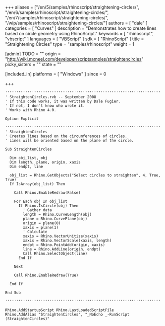 +++
aliases = ["/en/5/samples/rhinoscript/straightening-circles/", "/en/6/samples/rhinoscript/straightening-circles/", "/en/7/samples/rhinoscript/straightening-circles/", "/wip/samples/rhinoscript/straightening-circles/"]
authors = [ "dale" ]
categories = [ "Curves" ]
description = "Demonstrates how to create lines based on circle geometry using RhinoScript."
keywords = [ "rhinoscript", "vbscript" ]
languages = [ "VBScript" ]
sdk = [ "RhinoScript" ]
title = "Straightening Circles"
type = "samples/rhinoscript"
weight = 1

[admin]
TODO = ""
origin = "http://wiki.mcneel.com/developer/scriptsamples/straightencircles"
picky_sisters = ""
state = ""

[included_in]
platforms = [ "Windows" ]
since = 0

+++

```vbnet
'''''''''''''''''''''''''''''''''''''''''''''''''''''''''''''''''''''''''''''
' StraightenCircles.rvb -- September 2008
' If this code works, it was written by Dale Fugier.
' If not, I don't know who wrote it.
' Works with Rhino 4.0.

Option Explicit

'''''''''''''''''''''''''''''''''''''''''''''''''''''''''''''''''''''''''''''
' StraightenCircles
' Creates lines based on the circumferences of circles.
' Lines will be oriented based on the plane of the circle.

Sub StraightenCircles

  Dim obj_list, obj
  Dim length, plane, origin, xaxis
  Dim endpt, line

  obj_list = Rhino.GetObjects("Select circles to straighten", 4, True, True)
  If IsArray(obj_list) Then

    Call Rhino.EnableRedraw(False)

    For Each obj In obj_list
      If Rhino.IsCircle(obj) Then
        ' Gather data
        length = Rhino.CurveLength(obj)
        plane = Rhino.CurvePlane(obj)
        origin = plane(0)
        xaxis = plane(1)
        ' Calculate
        xaxis = Rhino.VectorUnitize(xaxis)
        xaxis = Rhino.VectorScale(xaxis, length)
        endpt = Rhino.PointAdd(origin, xaxis)
        line = Rhino.AddLine(origin, endpt)
        Call Rhino.SelectObject(line)
      End If

    Next

    Call Rhino.EnableRedraw(True)

  End If

End Sub

'''''''''''''''''''''''''''''''''''''''''''''''''''''''''''''''''''''''''''''

Rhino.AddStartupScript Rhino.LastLoadedScriptFile
Rhino.AddAlias "StraightenCircles", "_NoEcho _-RunScript (StraightenCircles)"
```
